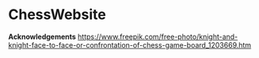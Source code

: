 # ChessWebsite

**Acknowledgements**
https://www.freepik.com/free-photo/knight-and-knight-face-to-face-or-confrontation-of-chess-game-board_1203669.htm